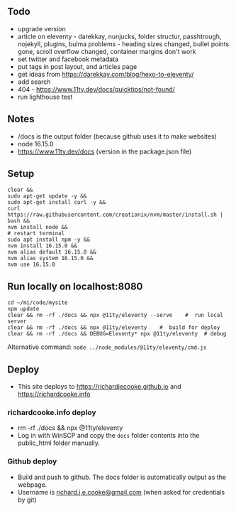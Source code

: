 ## Todo
- upgrade version
- article on eleventy - darekkay, nunjucks, folder structur, passhtrough, nojekyll, plugins, bulma problems - heading sizes changed, bullet points gone, scroll overflow changed, container margins don't work
- set twitter and facebook metadata
- put tags in post layout, and articles page
- get ideas from https://darekkay.com/blog/hexo-to-eleventy/
- add search
- 404 - https://www.11ty.dev/docs/quicktips/not-found/
- run lighthouse test


## Notes
- /docs is the output folder (because github uses it to make websites)
- node 16.15.0
- https://www.11ty.dev/docs (version in the package.json file)

## Setup
```
clear &&
sudo apt-get update -y &&
sudo apt-get install curl -y &&
curl https://raw.githubusercontent.com/creationix/nvm/master/install.sh | bash &&
nvm install node &&
# restart terminal
sudo apt install npm -y &&
nvm install 16.15.0 &&
nvm alias default 16.15.0 &&
nvm alias system 16.15.0 &&
nvm use 16.15.0
```

## Run locally on localhost:8080
```
cd ~/mi/code/mysite
npm update
clear && rm -rf ./docs && npx @11ty/eleventy --serve    #  run local server
clear && rm -rf ./docs && npx @11ty/eleventy    #  build for deploy
clear && rm -rf ./docs && DEBUG=Eleventy* npx @11ty/eleventy  # debug
```

Alternative command: `node ../node_modules/@11ty/eleventy/cmd.js`

## Deploy
- This site deploys to https://richardjecooke.github.io and https://richardcooke.info

### richardcooke.info deploy
- rm -rf ./docs && npx @11ty/eleventy
- Log in with WinSCP and copy the `docs` folder contents into the public_html folder manually.

### Github deploy
- Build and push to github. The docs folder is automatically output as the webpage.
- Username is richard.j.e.cooke@gmail.com (when asked for credentials by git)